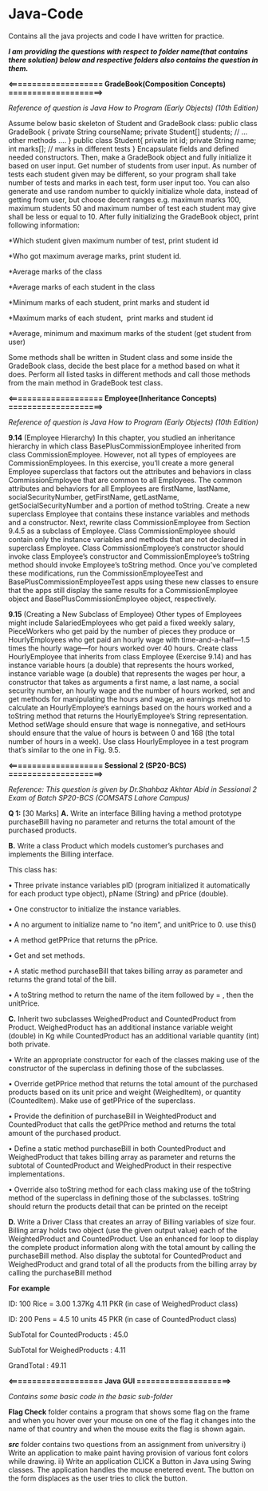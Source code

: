 # Java-Code
Contains all the java projects and code I have written for practice.

***I am providing the questions with respect to folder name(that contains there solution) below and respective folders also contains the question in them.***


**<==================== GradeBook(Composition Concepts) ====================>**

_Reference of question is Java How to Program (Early Objects) (10th Edition)_ 

Assume below basic skeleton of Student and GradeBook class:
public class GradeBook { private String courseName; private Student[] students; // ... other methods .... } public class Student{ private int id; private String name; int marks[];
// marks in different tests }
Encapsulate fields and defined needed constructors. Then, make a GradeBook object and fully initialize it based on user input. Get number of students from user input. 
As number of tests each student given may be different, so your program shall take number of tests and marks in each test, form user input too. You can also generate
and use random number to quickly initialize whole data, instead of getting from user, but choose decent ranges e.g. maximum marks 100, maximum students 50 and maximum number of 
test each student may give shall be less or equal to 10. After fully initializing the GradeBook object, print following information:

*Which student given maximum number of test, print student id

*Who got maximum average marks, print student id.

*Average marks of the class

*Average marks of each student in the class

*Minimum marks of each student, print marks and student id

*Maximum marks of each student,  print marks and student id

*Average, minimum and maximum marks of the student (get student from user)

Some methods shall be written in Student class and some inside the GradeBook class, decide the best place for a method based 
on what it does. Perform all listed tasks in different methods and call those methods from the main method in GradeBook test class.



**<==================== Employee(Inheritance Concepts) ====================>**

_Reference of question is Java How to Program (Early Objects) (10th Edition)_ 

**9.14** (Employee Hierarchy) In this chapter, you studied an inheritance hierarchy in which class
BasePlusCommissionEmployee inherited from class CommissionEmployee. However, not all types of
employees are CommissionEmployees. In this exercise, you’ll create a more general Employee superclass
that factors out the attributes and behaviors in class CommissionEmployee that are common to all Employees. The common attributes and behaviors for all Employees are firstName, lastName, socialSecurityNumber, getFirstName, getLastName, getSocialSecurityNumber and a portion of method
toString. Create a new superclass Employee that contains these instance variables and methods and a
constructor. Next, rewrite class CommissionEmployee from Section 9.4.5 as a subclass of Employee.
Class CommissionEmployee should contain only the instance variables and methods that are not declared in superclass Employee. Class CommissionEmployee’s constructor should invoke class Employee’s
constructor and CommissionEmployee’s toString method should invoke Employee’s toString method.
Once you’ve completed these modifications, run the CommissionEmployeeTest and BasePlusCommissionEmployeeTest apps using these new classes to ensure that the apps still display the same results for
a CommissionEmployee object and BasePlusCommissionEmployee object, respectively.

**9.15** (Creating a New Subclass of Employee) Other types of Employees might include SalariedEmployees who get paid a fixed weekly salary, PieceWorkers who get paid by the number of pieces
they produce or HourlyEmployees who get paid an hourly wage with time-and-a-half—1.5 times the
hourly wage—for hours worked over 40 hours.
Create class HourlyEmployee that inherits from class Employee (Exercise 9.14) and has
instance variable hours (a double) that represents the hours worked, instance variable wage (a double) that represents the wages per hour, a constructor that takes as arguments a first name, a last
name, a social security number, an hourly wage and the number of hours worked, set and get methods for manipulating the hours and wage, an earnings method to calculate an HourlyEmployee’s
earnings based on the hours worked and a toString method that returns the HourlyEmployee’s
String representation. Method setWage should ensure that wage is nonnegative, and setHours
should ensure that the value of hours is between 0 and 168 (the total number of hours in a week).
Use class HourlyEmployee in a test program that’s similar to the one in Fig. 9.5. 



**<==================== Sessional 2 (SP20-BCS) ====================>**

_Reference: This question is given by Dr.Shahbaz Akhtar Abid in Sessional 2 Exam of Batch SP20-BCS (COMSATS Lahore Campus)_

**Q 1:** [30 Marks]
**A.** Write an interface Billing having a method prototype purchaseBill having no parameter and
returns the total amount of the purchased products.

**B.** Write a class Product which models customer’s purchases and implements the Billing interface.

This class has:

• Three private instance variables pID (program initialized it automatically for each
product type object), pName (String) and pPrice (double).

• One constructor to initialize the instance variables.

• A no argument to initialize name to “no item”, and unitPrice to 0. use this()

• A method getPPrice that returns the pPrice.

• Get and set methods.

• A static method purchaseBill that takes billing array as parameter and returns the grand
total of the bill.

• A toString method to return the name of the item followed by = , then the unitPrice.

**C.** Inherit two subclasses WeighedProduct and CountedProduct from Product. WeighedProduct has
an additional instance variable weight (double) in Kg while CountedProduct has an additional
variable quantity (int) both private.

• Write an appropriate constructor for each of the classes making use of the constructor
of the superclass in defining those of the subclasses.

• Override getPPrice method that returns the total amount of the purchased products
based on its unit price and weight (WeighedItem), or quantity (CountedItem). Make use
of getPPrice of the superclass.

• Provide the definition of purchaseBill in WeightedProduct and CountedProduct that
calls the getPPrice method and returns the total amount of the purchased product.

• Define a static method purchaseBill in both CountedProduct and WeighedProduct that
takes billing array as parameter and returns the subtotal of CountedProduct and
WeighedProduct in their respective implementations.

• Override also toString method for each class making use of the toString method of the
superclass in defining those of the subclasses. toString should return the products detail
that can be printed on the receipt

**D.** Write a Driver Class that creates an array of Billing variables of size four. Billing array holds
two object (use the given output value) each of the WeightedProduct and CountedProduct. Use
an enhanced for loop to display the complete product information along with the total amount by
calling the purchaseBill method. Also display the subtotal for CountedProduct and
WeighedProduct and grand total of all the products from the billing array by calling the
purchaseBill method

**For example**

ID: 100 Rice = 3.00 1.37Kg 4.11 PKR (in case of WeighedProduct class)

ID: 200 Pens = 4.5 10 units 45 PKR (in case of CountedProduct class)

SubTotal for CountedProducts : 45.0

SubTotal for WeighedProducts : 4.11

GrandTotal : 49.11



**<==================== Java GUI ====================>**

_Contains some basic code in the basic sub-folder_

**Flag Check** folder contains a program that shows some flag on the frame and when you hover over your mouse on one of the flag it changes into the name of that country and when the mouse exits the flag is shown again.

_**src**_ folder contains two questions from an assignment from universitry 
i) Write an application to make paint having provision of various font colors while drawing. 
ii) Write an application CLICK a Button in Java using Swing classes. The application handles the mouse enetered event. The button on the form displaces as the user tries to         click the button. 
